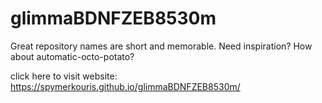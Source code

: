 # glimmaBDNFZEB8530m
Great repository names are short and memorable. Need inspiration? How about automatic-octo-potato?



click here to visit website: https://spymerkouris.github.io/glimmaBDNFZEB8530m/
